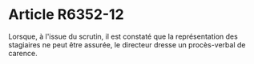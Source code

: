 # Article R6352-12

  
Lorsque, à l'issue du scrutin, il est constaté que la représentation des stagiaires ne peut être assurée, le directeur dresse un procès-verbal de carence.